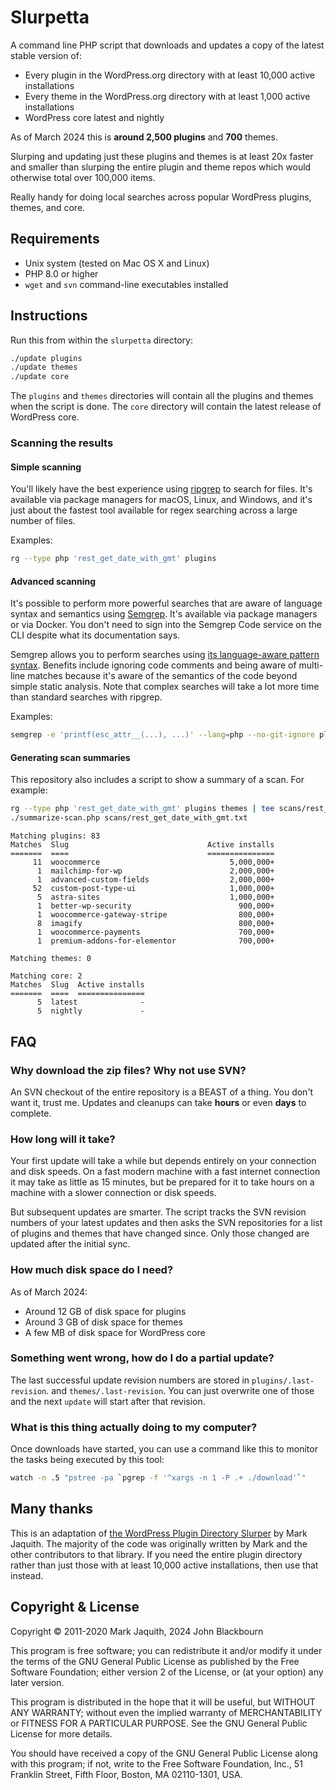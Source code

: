 Slurpetta
=========

A command line PHP script that downloads and updates a copy of the latest stable
version of:

* Every plugin in the WordPress.org directory with at least 10,000 active installations
* Every theme in the WordPress.org directory with at least 1,000 active installations
* WordPress core latest and nightly

As of March 2024 this is **around 2,500 plugins** and **700** themes.

Slurping and updating just these plugins and themes is at least 20x faster and smaller than
slurping the entire plugin and theme repos which would otherwise total over 100,000 items.

Really handy for doing local searches across popular WordPress plugins, themes, and core.

Requirements
------------

* Unix system (tested on Mac OS X and Linux)
* PHP 8.0 or higher
* `wget` and `svn` command-line executables installed

Instructions
------------

Run this from within the `slurpetta` directory:

```sh
./update plugins
./update themes
./update core
```

The `plugins` and `themes` directories will contain all the plugins and themes when the script is done.
The `core` directory will contain the latest release of WordPress core.

### Scanning the results

#### Simple scanning

You'll likely have the best experience using [ripgrep](https://github.com/BurntSushi/ripgrep) to search for files. It's available via package managers for macOS, Linux, and Windows, and it's just about the fastest tool available for regex searching across a large number of files.

Examples:

```sh
rg --type php 'rest_get_date_with_gmt' plugins
```

#### Advanced scanning

It's possible to perform more powerful searches that are aware of language syntax and semantics using [Semgrep](https://github.com/semgrep/semgrep). It's available via package managers or via Docker. You don't need to sign into the Semgrep Code service on the CLI despite what its documentation says.

Semgrep allows you to perform searches using [its language-aware pattern syntax](https://semgrep.dev/docs/writing-rules/pattern-syntax/). Benefits include ignoring code comments and being aware of multi-line matches because it's aware of the semantics of the code beyond simple static analysis. Note that complex searches will take a lot more time than standard searches with ripgrep.

Examples:

```sh
semgrep -e 'printf(esc_attr__(...), ...)' --lang=php --no-git-ignore plugins
```

#### Generating scan summaries

This repository also includes a script to show a summary of a scan.  For example:

```sh
rg --type php 'rest_get_date_with_gmt' plugins themes | tee scans/rest_get_date_with_gmt.txt
./summarize-scan.php scans/rest_get_date_with_gmt.txt
```

```
Matching plugins: 83
Matches  Slug                               Active installs
=======  ====                               ===============
     11  woocommerce                             5,000,000+
      1  mailchimp-for-wp                        2,000,000+
      1  advanced-custom-fields                  2,000,000+
     52  custom-post-type-ui                     1,000,000+
      5  astra-sites                             1,000,000+
      1  better-wp-security                        900,000+
      1  woocommerce-gateway-stripe                800,000+
      8  imagify                                   800,000+
      1  woocommerce-payments                      700,000+
      1  premium-addons-for-elementor              700,000+

Matching themes: 0

Matching core: 2
Matches  Slug  Active installs
=======  ====  ===============
      5  latest              -
      5  nightly             -
```

FAQ
----

### Why download the zip files? Why not use SVN?

An SVN checkout of the entire repository is a BEAST of a thing. You don't want it,
trust me. Updates and cleanups can take **hours** or even **days** to complete.

### How long will it take?

Your first update will take a while but depends entirely on your connection and
disk speeds. On a fast modern machine with a fast internet connection it may take
as little as 15 minutes, but be prepared for it to take hours on a machine with
a slower connection or disk speeds.

But subsequent updates are smarter. The script tracks the SVN revision numbers
of your latest updates and then asks the SVN repositories for a list of plugins
and themes that have changed since. Only those changed are updated after the
initial sync.

### How much disk space do I need?

As of March 2024:

* Around 12 GB of disk space for plugins
* Around 3 GB of disk space for themes
* A few MB of disk space for WordPress core

### Something went wrong, how do I do a partial update?

The last successful update revision numbers are stored in `plugins/.last-revision`.
and `themes/.last-revision`. You can just overwrite one of those and the next `update`
will start after that revision.

### What is this thing actually doing to my computer?

Once downloads have started, you can use a command like this to monitor the
tasks being executed by this tool:

```sh
watch -n .5 "pstree -pa `pgrep -f '^xargs -n 1 -P .+ ./download'`"
```

Many thanks
-----------

This is an adaptation of [the WordPress Plugin Directory Slurper](https://github.com/markjaquith/WordPress-Plugin-Directory-Slurper) by Mark Jaquith. The majority of the code was originally written by Mark and the other contributors to that library. If you need the entire plugin directory rather than just those with at least 10,000 active installations, then use that instead.

Copyright & License
-------------------
Copyright &copy; 2011-2020 Mark Jaquith, 2024 John Blackbourn

This program is free software; you can redistribute it and/or
modify it under the terms of the GNU General Public License
as published by the Free Software Foundation; either version 2
of the License, or (at your option) any later version.

This program is distributed in the hope that it will be useful,
but WITHOUT ANY WARRANTY; without even the implied warranty of
MERCHANTABILITY or FITNESS FOR A PARTICULAR PURPOSE.  See the
GNU General Public License for more details.

You should have received a copy of the GNU General Public License
along with this program; if not, write to the Free Software
Foundation, Inc., 51 Franklin Street, Fifth Floor, Boston, MA  02110-1301, USA.
